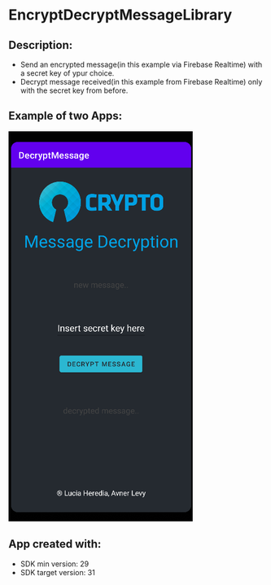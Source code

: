 # EncryptDecryptMessageLibrary

## Description:
- Send an encrypted message(in this example via Firebase Realtime) with a secret key of ypur choice.
- Decrypt message received(in this example from Firebase Realtime) only with the secret key from before.


## Example of two Apps:
 <img src = "ExampleApps/DecryptApp.png">


## App created with:
* SDK min version: 29
* SDK target version: 31

